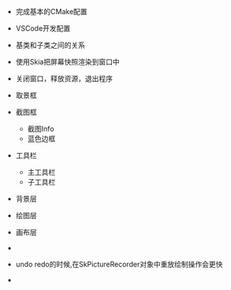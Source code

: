  - 完成基本的CMake配置
 - VSCode开发配置
 - 基类和子类之间的关系
 - 使用Skia把屏幕快照渲染到窗口中
 - 关闭窗口，释放资源，退出程序



 - 取景框
 - 截图框
   - 截图Info
   - 蓝色边框
 - 工具栏 
   - 主工具栏
   - 子工具栏


- 背景层
- 绘图层
- 画布层

- 


- undo redo的时候,在SkPictureRecorder对象中重放绘制操作会更快
- 
